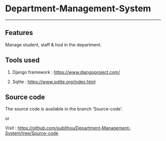 # Department-Management-System
------------------------------

Features
---------
Manage student, staff & hod in the department.

Tools used
----------
1. Django framework : https://www.djangoproject.com/

2. Sqlite : https://www.sqlite.org/index.html


Source code 
-----------
The source code is available in the branch 'Source-code'.

or

Visit : https://github.com/subithou/Department-Management-System/tree/Source-code
